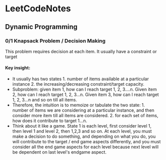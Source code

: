 # LeetCodeNotes

## Dynamic Programming 

### 0/1 Knapsack Problem / Decision Making
This problem requires decision at each item. It usually have a constraint or target
#### Key insight:
- It usually has two states 1. number of items available at a particular instance 2. the increasing/decreasing constraint/target capacity.
- Subproblem: given item 1, how can I reach target 1, 2, 3....n. Given item 2, how can I reach target 1, 2, 3...n. Given item 3, how can I reach target 1, 2, 3...n and so on till all items.
- Therefore, the intuition is to memoize or tabulate the two state: 1. number of items we are considering at a particular instance, and then consider more item till all items are considered. 2. for each set of items, how does it contribute to target 1...n.
- Think about it like a game. State 1 is each level, first consider level 1, then level 1 and level 2, then 1,2,3 and so on. At each level, you must make a decision to do something, and depending on what you do, you will contribute to the target / end game aspects differently, and you must consider all the end game aspects for each level because next level will be dependent on last level's endgame aspect. 
